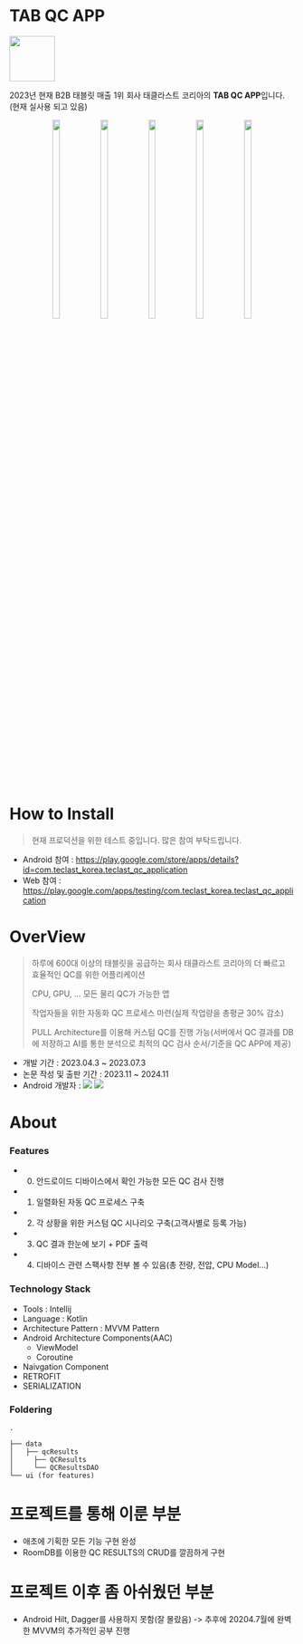 # TAB QC APP

<img width="80" src="https://github.com/user-attachments/assets/d96e4a3a-c777-4027-9735-d07f26a15678">

2023년 현재 B2B 태블릿 매출 1위 회사 태클라스트 코리아의 **TAB QC APP**입니다.(현재 실사용 되고 있음)

<p align="center">
<img src="https://github.com/user-attachments/assets/28068e34-a0d6-47fb-a16f-6bc74d5c7d21" width="16%" height="30%">
<img src="https://github.com/user-attachments/assets/95ed5b3e-40ef-4310-b5b4-cffde848321f" width="16%" height="30%">
<img src="https://github.com/user-attachments/assets/d48cfc92-c9db-4224-b7a2-e2196e05cef0" width="16%" height="30%">
<img src="https://github.com/user-attachments/assets/d02394c1-ec24-47a0-9e2c-d020700e1570" width="16%" height="30%">
<img src="https://github.com/user-attachments/assets/ae6cb789-5cc4-407d-aae5-f6c794b81a07" width="16%" height="30%">
</p>

# How to Install
>현재 프로덕션을 위한 테스트 중입니다.
>많은 참여 부탁드립니다.
>
- Android 참여 : https://play.google.com/store/apps/details?id=com.teclast_korea.teclast_qc_application
- Web 참여 : https://play.google.com/apps/testing/com.teclast_korea.teclast_qc_application

# OverView
> 하루에 600대 이상의 태블릿을 공급하는 회사 태클라스트 코리아의 더 빠르고 효율적인 QC를 위한 어플리케이션
> 
> CPU, GPU, ... 모든 물리 QC가 가능한 앱
> 
> 작업자들을 위한 자동화 QC 프로세스 마련(실제 작업량을 총평균 30% 감소)
> 
> PULL Architecture를 이용해 커스텀 QC를 진행 가능(서버에서 QC 결과를 DB에 저장하고 AI를 통한 분석으로 최적의 QC 검사 순서/기준을 QC APP에 제공)

- 개발 기간 : 2023.04.3 ~ 2023.07.3
- 논문 작성 및 출판 기간 : 2023.11 ~ 2024.11 
- Android 개발자 : <img src="https://img.shields.io/badge/Android-3DDC84?style=for-the-badge&logo=Android&logoColor=white"> <img src="https://img.shields.io/badge/Kotlin-7F52FF?style=for-the-badge&logo=Kotlin&logoColor=white">

# About

### Features
- 0. 안드로이드 디바이스에서 확인 가능한 모든 QC 검사 진행
- 1. 일렬화된 자동 QC 프로세스 구축
- 2. 각 상황을 위한 커스텀 QC 시나리오 구축(고객사별로 등록 가능)
- 3. QC 결과 한눈에 보기 + PDF 출력
- 4. 디바이스 관련 스팩사항 전부 볼 수 있음(총 전량, 전압, CPU Model...)  

### Technology Stack
- Tools : Intellij
- Language : Kotlin
- Architecture Pattern : MVVM Pattern
- Android Architecture Components(AAC)
  - ViewModel
  - Coroutine
- Naivgation Component
- RETROFIT
- SERIALIZATION

### Foldering
```
.

├── data
│   ├── qcResults
│     ├── QCResults
│     └── QCResultsDAO
└── ui (for features)
```

# 프로젝트를 통해 이룬 부분
- 애초에 기획한 모든 기능 구현 완성
- RoomDB를 이용한 QC RESULTS의 CRUD를 깔끔하게 구현


# 프로젝트 이후 좀 아쉬웠던 부분
- Android Hilt, Dagger를 사용하지 못함(잘 몰랐음) -> 추후에 20204.7월에 완벽한 MVVM의 추가적인 공부 진행
